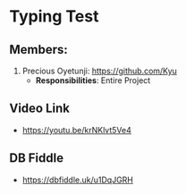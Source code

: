 # Typing Test  

## Members:
1. Precious Oyetunji: https://github.com/Kyu  
   * **Responsibilities**: Entire Project

## Video Link
- https://youtu.be/krNKlvt5Ve4

## DB Fiddle
- https://dbfiddle.uk/u1DqJGRH